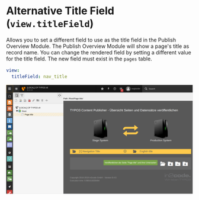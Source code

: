# Alternative Title Field (`view.titleField`)

Allows you to set a different field to use as the title field in the Publish Overview Module.
The Publish Overview Module will show a page's title as record name.
You can change the rendered field by setting a different value for the title field.
The new field must exist in the `pages` table.

```YAML
view:
  titleField: nav_title
```

![Publish Overview Module with a different title field](_img/alternative_title_field.png)
